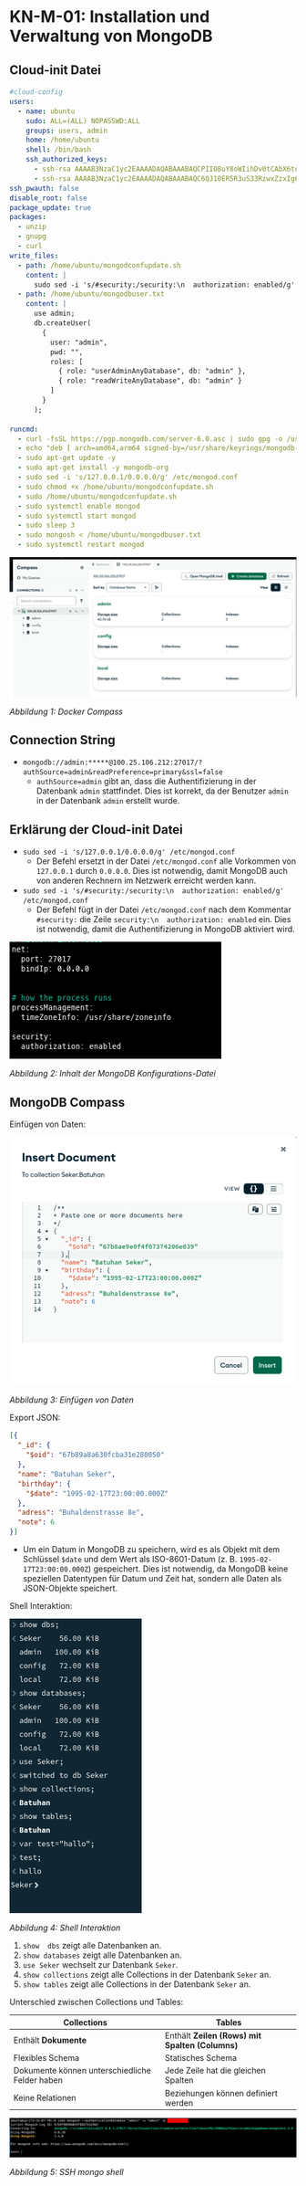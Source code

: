 # KN-M-01: Installation und Verwaltung von MongoDB

## Cloud-init Datei

```yaml
#cloud-config
users:
  - name: ubuntu
    sudo: ALL=(ALL) NOPASSWD:ALL
    groups: users, admin
    home: /home/ubuntu
    shell: /bin/bash
    ssh_authorized_keys:
      - ssh-rsa AAAAB3NzaC1yc2EAAAADAQABAAABAQCPIIO8uY8oWIihDv0tCAbX6toyG1RYkaLZyfGD1L+I07K4CnwAVBSU+81vw3Yv5sN9tj2Ccve9kzEeCNMld2mDP/Tt7edkx2MCToVfVx+njqwY/XbMY9bfdRKJLhIoLavuVNLnnkSIXdtlGr3JF71hPHzBDMEo64ofPCQ8hPsGxL1u3efb12jcWcRhudKtv7Qh6cVE47Zj4xImfi6VlLqwzcKZ5oCqR/z1hLLL+/pS3eM5Qsor5wmAqNfH4+z5eE+pOkFm7a0Nkygv9jwXIqtJzFGKYDe6ciBD04pEovdvY0FTyiv2vksQOVgjtu2faG2Iv1HOG0JktCIwJ49OEgjT teacher-key
      - ssh-rsa AAAAB3NzaC1yc2EAAAADAQABAAABAQC6QJ10ER5R3uS33RzwxZzxIg6iueaUr6rXVbtrinNgcMxn8fZynYj7bagx6VQThaijljr2jrC5D6X7NN70Aiglz3LbQmZy5PaeR8EgW7N9T6Mn3rP/1Or19nvmPtu/IH7q5C/f/uvZdA1de8UOo0muVADAqEsPzxBEYJYdGSVtXoqDvQMc5AelEO27no9fKbd/H6xeG9mCcYrrqI0ODtCPsY9sfTL+G8kRQunx58DGNz2b4JFShmc50t3h0kQUv/HXlx/2rCRo00gr9eHCV5vpGeorDSINlukaHyNtpKAZtTYsPZZy2Bj3LGmx8M0oodVjJ/q7e1h91woW7fKmpLxD aws-key
ssh_pwauth: false
disable_root: false
package_update: true
packages:
  - unzip
  - gnupg
  - curl
write_files:
  - path: /home/ubuntu/mongodconfupdate.sh
    content: |
      sudo sed -i 's/#security:/security:\n  authorization: enabled/g' /etc/mongod.conf
  - path: /home/ubuntu/mongodbuser.txt
    content: |
      use admin;
      db.createUser(
        {
          user: "admin",
          pwd: "",
          roles: [
            { role: "userAdminAnyDatabase", db: "admin" },
            { role: "readWriteAnyDatabase", db: "admin" }
          ]
        }
      );

runcmd:
  - curl -fsSL https://pgp.mongodb.com/server-6.0.asc | sudo gpg -o /usr/share/keyrings/mongodb-server-6.0.gpg --dearmor
  - echo "deb [ arch=amd64,arm64 signed-by=/usr/share/keyrings/mongodb-server-6.0.gpg ] https://repo.mongodb.org/apt/ubuntu jammy/mongodb-org/6.0 multiverse" | sudo tee /etc/apt/sources.list.d/mongodb-org-6.0.list
  - sudo apt-get update -y
  - sudo apt-get install -y mongodb-org
  - sudo sed -i 's/127.0.0.1/0.0.0.0/g' /etc/mongod.conf
  - sudo chmod +x /home/ubuntu/mongodconfupdate.sh
  - sudo /home/ubuntu/mongodconfupdate.sh
  - sudo systemctl enable mongod
  - sudo systemctl start mongod
  - sudo sleep 3
  - sudo mongosh < /home/ubuntu/mongodbuser.txt
  - sudo systemctl restart mongod
```

![](image/Pasted%20image%2020250221161215.png)

_Abbildung 1: Docker Compass_

## Connection String

- `mongodb://admin:*****@100.25.106.212:27017/?authSource=admin&readPreference=primary&ssl=false`
	- `authSource=admin` gibt an, dass die Authentifizierung in der Datenbank `admin` stattfindet. Dies ist korrekt, da der Benutzer `admin` in der Datenbank `admin` erstellt wurde.

## Erklärung der Cloud-init Datei

- `sudo sed -i 's/127.0.0.1/0.0.0.0/g' /etc/mongod.conf`
	- Der Befehl ersetzt in der Datei `/etc/mongod.conf` alle Vorkommen von `127.0.0.1` durch `0.0.0.0`. Dies ist notwendig, damit MongoDB auch von anderen Rechnern im Netzwerk erreicht werden kann.
 - `sudo sed -i 's/#security:/security:\n  authorization: enabled/g' /etc/mongod.conf`
	 - Der Befehl fügt in der Datei `/etc/mongod.conf` nach dem Kommentar `#security:` die Zeile `security:\n  authorization: enabled` ein. Dies ist notwendig, damit die Authentifizierung in MongoDB aktiviert wird.

![](image/Pasted%20image%2020250221162216.png)

_Abbildung 2: Inhalt der MongoDB Konfigurations-Datei_

## MongoDB Compass

Einfügen von Daten:

![](image/Pasted%20image%2020250221175107.png)

_Abbildung 3: Einfügen von Daten_

Export JSON:

```json
[{
  "_id": {
    "$oid": "67b89a8a630fcba31e280050"
  },
  "name": "Batuhan Seker",
  "birthday": {
    "$date": "1995-02-17T23:00:00.000Z"
  },
  "adress": "Buhaldenstrasse 8e",
  "note": 6
}]
```

- Um ein Datum in MongoDB zu speichern, wird es als Objekt mit dem Schlüssel `$date` und dem Wert als ISO-8601-Datum (z. B. `1995-02-17T23:00:00.000Z`) gespeichert. Dies ist notwendig, da MongoDB keine speziellen Datentypen für Datum und Zeit hat, sondern alle Daten als JSON-Objekte speichert.

Shell Interaktion:

![](image/Pasted%20image%2020250221175505.png)

_Abbildung 4: Shell Interaktion_

1. `show  dbs` zeigt alle Datenbanken an.
2. `show databases` zeigt alle Datenbanken an.
3. `use Seker` wechselt zur Datenbank `Seker`.
4. `show collections` zeigt alle Collections in der Datenbank `Seker` an.
5. `show tables` zeigt alle Collections in der Datenbank `Seker` an.

Unterschied zwischen Collections und Tables:

| Collections | Tables |
| ----------- | ------ |
| Enthält **Dokumente** | Enthält **Zeilen (Rows) mit Spalten (Columns)** |
| Flexibles Schema | Statisches Schema |
| Dokumente können unterschiedliche Felder haben | Jede Zeile hat die gleichen Spalten |
| Keine Relationen | Beziehungen können definiert werden |


![](image/Pasted%20image%2020250222172220.png)

_Abbildung 5: SSH mongo shell_

